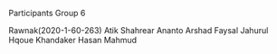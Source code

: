  Participants
Group 6

Rawnak(2020-1-60-263)
Atik Shahrear Ananto 
Arshad Faysal
Jahurul Hqoue
Khandaker Hasan Mahmud



